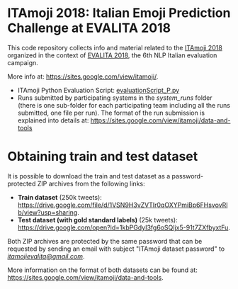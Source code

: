 # ITAmoji 2018: Italian Emoji Prediction Challenge at EVALITA 2018

This code repository collects info and material related to the <a href="https://sites.google.com/view/itamoji/" target="_blank">ITAmoji 2018</a> 
organized in the context of <a href="http://www.evalita.it/2018" target="_blank">EVALITA 2018</a>, the 6th NLP Italian evaluation campaign.  

More info at: <a href="https://sites.google.com/view/itamoji/" target="_blank">https://sites.google.com/view/itamoji/</a>.  
  
   
+ ITAmoji Python Evaluation Script: <a href="https://github.com/fra82/itamoji2018/blob/master/itamoji/eval/evaluationScript_P.py" target="_blank">evaluationScript_P.py</a>  
+ Runs submitted by participating systems in the *system_runs* folder (there is one sub-folder for each participating team including all the runs submitted, one file per run). The format of the run submission is explained into details at: <a href="https://sites.google.com/view/itamoji/data-and-tools" target="_blank">https://sites.google.com/view/itamoji/data-and-tools</a>  
  
  
# Obtaining train and test dataset  
  
It is possible to download the train and test dataset as a password-protected ZIP archives from the following links:  
  
+ **Train dataset** (250k tweets): <a href="https://drive.google.com/file/d/1VSN9H3vZVTIr0qOXYPmiBp6FHsvovRlb/view?usp=sharing" target="_blank">https://drive.google.com/file/d/1VSN9H3vZVTIr0qOXYPmiBp6FHsvovRlb/view?usp=sharing</a>.  
+ **Test dataset (with gold standard labels)** (25k tweets): <a href="https://drive.google.com/open?id=1kbPGdyI3fg6oSQIjx5-91t7ZXfbyxtFu" target="_blank">https://drive.google.com/open?id=1kbPGdyI3fg6oSQIjx5-91t7ZXfbyxtFu</a>.  
  
Both ZIP archives are protected by the same password that can be requested by sending an email with subject "ITAmoji dataset password" to *itamojievalita@gmail.com*.  
  
More information on the format of both datasets can be found at: <a href="https://sites.google.com/view/itamoji/data-and-tools" target="_blank">https://sites.google.com/view/itamoji/data-and-tools</a>.  
  
  
  
  
